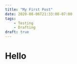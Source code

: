 ```yaml
---
title: "My First Post"
date: 2020-08-06T21:33:00-07:00
tags:
    - Testing
    - Drafting
draft: true
---
```

# Hello
